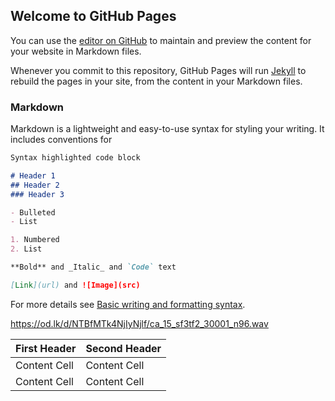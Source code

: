 ## Welcome to GitHub Pages

You can use the [editor on GitHub](https://github.com/xxctm/ttt/edit/main/docs/index.md) to maintain and preview the content for your website in Markdown files.

Whenever you commit to this repository, GitHub Pages will run [Jekyll](https://jekyllrb.com/) to rebuild the pages in your site, from the content in your Markdown files.

### Markdown

Markdown is a lightweight and easy-to-use syntax for styling your writing. It includes conventions for

```markdown
Syntax highlighted code block

# Header 1
## Header 2
### Header 3

- Bulleted
- List

1. Numbered
2. List

**Bold** and _Italic_ and `Code` text

[Link](url) and ![Image](src)
```

For more details see [Basic writing and formatting syntax](https://docs.github.com/en/github/writing-on-github/getting-started-with-writing-and-formatting-on-github/basic-writing-and-formatting-syntax).

https://od.lk/d/NTBfMTk4NjIyNjlf/ca_15_sf3tf2_30001_n96.wav

| First Header  | Second Header |
| ------------- | ------------- |
| Content Cell  | Content Cell  |
| Content Cell  | Content Cell  |

